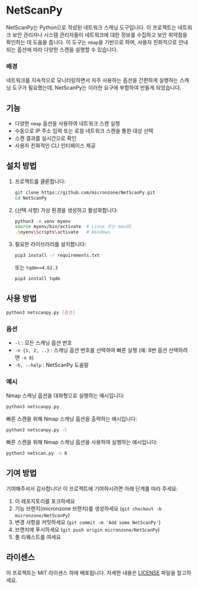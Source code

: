 # NetScanPy

NetScanPy는 Python으로 작성된 네트워크 스캐닝 도구입니다. 이 프로젝트는 네트워크 보안 관리자나 시스템 관리자들이 네트워크에 대한 정보를 수집하고 보안 취약점을 확인하는 데 도움을 줍니다. 이 도구는 `nmap`을 기반으로 하며, 사용자 친화적으로 안내되는 옵션에 따라 다양한 스캔을 실행할 수 있습니다.

### 배경

네트워크를 지속적으로 모니터링하면서 자주 사용하는 옵션을 간편하게 실행하는 스캐닝 도구가 필요했는데, NetScanPy는 이러한 요구에 부합하여 만들게 되었습니다.

## 기능

- 다양한 `nmap` 옵션을 사용하여 네트워크 스캔 실행
- 수동으로 IP 주소 입력 또는 로컬 네트워크 스캔을 통한 대상 선택
- 스캔 결과를 실시간으로 확인
- 사용자 친화적인 CLI 인터페이스 제공

## 설치 방법

1. 프로젝트를 클론합니다:

    ```bash
    git clone https://github.com/micronzone/NetScanPy.git
    cd NetScanPy
    ```

2. (선택 사항) 가상 환경을 생성하고 활성화합니다:
    ```sh
    python3 -m venv myenv
    source myenv/bin/activate  # Linux 또는 macOS
    .\myenv\Scripts\activate   # Windows
    ```

3. 필요한 라이브러리를 설치합니다:
    ```sh
    pip3 install -r requirements.txt
    ```
    또는 `tqdm>=4.62.3`
    ```sh
    pip3 install tqdm
    ```

## 사용 방법

```sh
python3 netscanpy.py [옵션]
```

### 옵션

- `-l` : 모든 스캐닝 옵션 번호
- `-n {1, 2, ..}` : 스캐닝 옵션 번호를 선택하여 빠른 실행 (예: 8번 옵션 선택하려면 `-n 8`)
- `-h, --help` : NetScanPy 도움말

### 예시

Nmap 스캐닝 옵션을 대화형으로 실행하는 예시입니다:
```sh
python3 netscanpy.py
```

빠른 스캔을 위해 Nmap 스캐닝 옵션을 출력하는 예시입니다:
```sh
python3 netscanpy.py -l
```

빠른 스캔을 위해 Nmap 스캐닝 옵션을 사용하여 실행하는 예시입니다:
```sh
python3 netscan.py -n 8
```

## 기여 방법

기여해주셔서 감사합니다! 이 프로젝트에 기여하시려면 아래 단계를 따라 주세요:

1. 이 레포지토리를 포크하세요
2. 기능 브랜치(micronzone 브랜치)를 생성하세요 (`git checkout -b micronzone/NetScanPy`)
3. 변경 사항을 커밋하세요 (`git commit -m 'Add some NetScanPy'`)
4. 브랜치에 푸시하세요 (`git push origin micronzone/NetScanPy`)
5. 풀 리퀘스트를 여세요

## 라이센스

이 프로젝트는 MIT 라이센스 하에 배포됩니다. 자세한 내용은 [LICENSE](LICENSE) 파일을 참고하세요.
